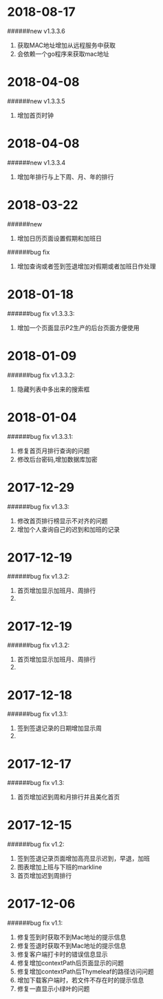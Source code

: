 2018-08-17
===
######new  v1.3.3.6
1. 获取MAC地址增加从远程服务中获取
2. 会依赖一个go程序来获取mac地址

2018-04-08
===
######new  v1.3.3.5
1. 增加首页时钟

2018-04-08
===
######new  v1.3.3.4
1. 增加年排行与上下周、月、年的排行


2018-03-22
===

######new 
1. 增加日历页面设置假期和加班日

######bug fix
1. 增加查询或者签到签退增加对假期或者加班日作处理


2018-01-18
===

######bug fix v1.3.3.3:
1. 增加一个页面显示P2生产的后台页面方便使用


2018-01-09
===

######bug fix v1.3.3.2:
1. 隐藏列表中多出来的搜索框 

2018-01-04
===

######bug fix v1.3.3.1:
1. 修复首页月排行查询的问题 
2. 修改后台密码,增加数据库加密

2017-12-29
===

######bug fix v1.3.3:
1. 修改首页排行榜显示不对齐的问题 
2. 增加个人查询自己的迟到和加班的记录

2017-12-19
===

######bug fix v1.3.2:
1. 首页增加显示加班月、周排行 
2.

2017-12-19
===

######bug fix v1.3.2:
1. 首页增加显示加班月、周排行 
2. 

2017-12-18
===

######bug fix v1.3.1:
1. 签到签退记录的日期增加显示周
2. 


2017-12-17
===

######bug fix v1.3:
1. 首页增加迟到周和月排行并且美化首页


2017-12-15
===

######bug fix v1.2:
1. 签到签退记录页面增加高亮显示迟到，早退，加班
2. 图表增加上班与下班的markline
3. 首页增加迟到周排行

2017-12-06
===
######bug fix v1.1:
1. 修复签到时获取不到Mac地址的提示信息
2. 修复签退时获取不到Mac地址的提示信息
3. 修复客户端打卡时的错误信息显示
4. 修复增加contextPath后页面显示的问题
5. 修复增加contextPath后Thymeleaf的路径访问问题
6. 增加下载客户端时，若文件不存在时的提示信息
7. 修复一直显示小绿叶的问题